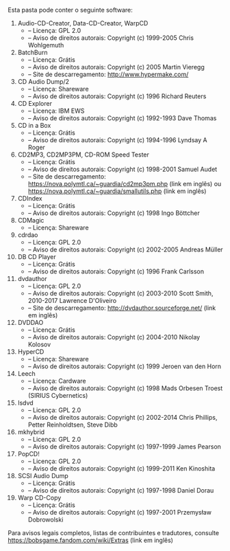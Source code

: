 ﻿Esta pasta pode conter o seguinte software:

1. Audio-CD-Creator, Data-CD-Creator, WarpCD
   - – Licença: GPL 2.0
   - – Aviso de direitos autorais: Copyright (c) 1999-2005 Chris Wohlgemuth
2. BatchBurn
   - – Licença: Grátis
   - – Aviso de direitos autorais: Copyright (c) 2005 Martin Vieregg
   - – Site de descarregamento: http://www.hypermake.com/
3. CD Audio Dump/2
   - – Licença: Shareware
   - – Aviso de direitos autorais: Copyright (c) 1996 Richard Reuters
4. CD Explorer
   - – Licença: IBM EWS
   - – Aviso de direitos autorais: Copyright (c) 1992-1993 Dave Thomas
5. CD in a Box
   - – Licença: Grátis
   - – Aviso de direitos autorais: Copyright (c) 1994-1996 Lyndsay A Roger
6. CD2MP3, CD2MP3PM, CD-ROM Speed Tester
   - – Licença: Grátis
   - – Aviso de direitos autorais: Copyright (c) 1998-2001 Samuel Audet
   - – Site de descarregamento: https://nova.polymtl.ca/~guardia/cd2mp3pm.php (link em inglês) ou https://nova.polymtl.ca/~guardia/smallutils.php (link em inglês)
7. CDIndex
   - – Licença: Grátis
   - – Aviso de direitos autorais: Copyright (c) 1998 Ingo Böttcher
8. CDMagic
   - – Licença: Shareware
9. cdrdao
   - – Licença: GPL 2.0
   - – Aviso de direitos autorais: Copyright (c) 2002-2005 Andreas Müller
10. DB CD Player
    - – Licença: Grátis
    - – Aviso de direitos autorais: Copyright (c) 1996 Frank Carlsson
11. dvdauthor
    - – Licença: GPL 2.0
    - – Aviso de direitos autorais: Copyright (c) 2003-2010 Scott Smith, 2010-2017 Lawrence D'Oliveiro
    - – Site de descarregamento: http://dvdauthor.sourceforge.net/ (link em inglês)
12. DVDDAO
    - – Licença: Grátis
    - – Aviso de direitos autorais: Copyright (c) 2004-2010 Nikolay Kolosov
13. HyperCD
    - – Licença: Shareware
    - – Aviso de direitos autorais: Copyright (c) 1999 Jeroen van den Horn
14. Leech
    - – Licença: Cardware
    - – Aviso de direitos autorais: Copyright (c) 1998 Mads Orbesen Troest (SIRIUS Cybernetics)
15. lsdvd
    - – Licença: GPL 2.0
    - – Aviso de direitos autorais: Copyright (c) 2002-2014 Chris Phillips, Petter Reinholdtsen, Steve Dibb
16. mkhybrid 
    - – Licença: GPL 2.0
    - – Aviso de direitos autorais: Copyright (c) 1997-1999 James Pearson
17. PopCD!
    - – Licença: GPL 2.0
    - – Aviso de direitos autorais: Copyright (c) 1999-2011 Ken Kinoshita
18. SCSI Audio Dump
    - – Licença: Grátis
    - – Aviso de direitos autorais: Copyright (c) 1997-1998 Daniel Dorau
19. Warp CD-Copy
    - – Licença: Grátis
    - – Aviso de direitos autorais: Copyright (c) 1997-2001 Przemysław Dobrowolski

Para avisos legais completos, listas de contribuintes e tradutores, consulte https://bobsgame.fandom.com/wiki/Extras (link em inglês)
